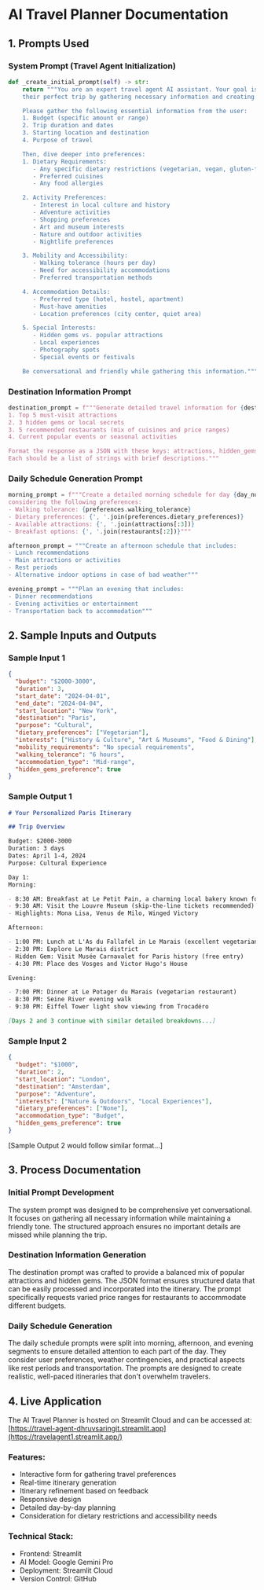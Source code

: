 # AI Travel Planner Documentation

## 1. Prompts Used

### System Prompt (Travel Agent Initialization)

```python
def _create_initial_prompt(self) -> str:
    return """You are an expert travel agent AI assistant. Your goal is to help users plan
    their perfect trip by gathering necessary information and creating personalized itineraries.

    Please gather the following essential information from the user:
    1. Budget (specific amount or range)
    2. Trip duration and dates
    3. Starting location and destination
    4. Purpose of travel

    Then, dive deeper into preferences:
    1. Dietary Requirements:
       - Any specific dietary restrictions (vegetarian, vegan, gluten-free, etc.)
       - Preferred cuisines
       - Any food allergies

    2. Activity Preferences:
       - Interest in local culture and history
       - Adventure activities
       - Shopping preferences
       - Art and museum interests
       - Nature and outdoor activities
       - Nightlife preferences

    3. Mobility and Accessibility:
       - Walking tolerance (hours per day)
       - Need for accessibility accommodations
       - Preferred transportation methods

    4. Accommodation Details:
       - Preferred type (hotel, hostel, apartment)
       - Must-have amenities
       - Location preferences (city center, quiet area)

    5. Special Interests:
       - Hidden gems vs. popular attractions
       - Local experiences
       - Photography spots
       - Special events or festivals

    Be conversational and friendly while gathering this information."""
```

### Destination Information Prompt

```python
destination_prompt = f"""Generate detailed travel information for {destination} including:
1. Top 5 must-visit attractions
2. 3 hidden gems or local secrets
3. 5 recommended restaurants (mix of cuisines and price ranges)
4. Current popular events or seasonal activities

Format the response as a JSON with these keys: attractions, hidden_gems, restaurants, events.
Each should be a list of strings with brief descriptions."""
```

### Daily Schedule Generation Prompt

```python
morning_prompt = f"""Create a detailed morning schedule for day {day_num} in {destination},
considering the following preferences:
- Walking tolerance: {preferences.walking_tolerance}
- Dietary preferences: {', '.join(preferences.dietary_preferences)}
- Available attractions: {', '.join(attractions[:3])}
- Breakfast options: {', '.join(restaurants[:2])}"""

afternoon_prompt = """Create an afternoon schedule that includes:
- Lunch recommendations
- Main attractions or activities
- Rest periods
- Alternative indoor options in case of bad weather"""

evening_prompt = """Plan an evening that includes:
- Dinner recommendations
- Evening activities or entertainment
- Transportation back to accommodation"""
```

## 2. Sample Inputs and Outputs

### Sample Input 1

```json
{
  "budget": "$2000-3000",
  "duration": 3,
  "start_date": "2024-04-01",
  "end_date": "2024-04-04",
  "start_location": "New York",
  "destination": "Paris",
  "purpose": "Cultural",
  "dietary_preferences": ["Vegetarian"],
  "interests": ["History & Culture", "Art & Museums", "Food & Dining"],
  "mobility_requirements": "No special requirements",
  "walking_tolerance": "6 hours",
  "accommodation_type": "Mid-range",
  "hidden_gems_preference": true
}
```

### Sample Output 1

```markdown
# Your Personalized Paris Itinerary

## Trip Overview

Budget: $2000-3000
Duration: 3 days
Dates: April 1-4, 2024
Purpose: Cultural Experience

Day 1:
Morning:

- 8:30 AM: Breakfast at Le Petit Pain, a charming local bakery known for fresh croissants and vegetarian options
- 9:30 AM: Visit the Louvre Museum (skip-the-line tickets recommended)
- Highlights: Mona Lisa, Venus de Milo, Winged Victory

Afternoon:

- 1:00 PM: Lunch at L'As du Fallafel in Le Marais (excellent vegetarian options)
- 2:30 PM: Explore Le Marais district
- Hidden Gem: Visit Musée Carnavalet for Paris history (free entry)
- 4:30 PM: Place des Vosges and Victor Hugo's House

Evening:

- 7:00 PM: Dinner at Le Potager du Marais (vegetarian restaurant)
- 8:30 PM: Seine River evening walk
- 9:30 PM: Eiffel Tower light show viewing from Trocadéro

[Days 2 and 3 continue with similar detailed breakdowns...]
```

### Sample Input 2

```json
{
  "budget": "$1000",
  "duration": 2,
  "start_location": "London",
  "destination": "Amsterdam",
  "purpose": "Adventure",
  "interests": ["Nature & Outdoors", "Local Experiences"],
  "dietary_preferences": ["None"],
  "accommodation_type": "Budget",
  "hidden_gems_preference": true
}
```

[Sample Output 2 would follow similar format...]

## 3. Process Documentation

### Initial Prompt Development

The system prompt was designed to be comprehensive yet conversational. It focuses on gathering all necessary information while maintaining a friendly tone. The structured approach ensures no important details are missed while planning the trip.

### Destination Information Generation

The destination prompt was crafted to provide a balanced mix of popular attractions and hidden gems. The JSON format ensures structured data that can be easily processed and incorporated into the itinerary. The prompt specifically requests varied price ranges for restaurants to accommodate different budgets.

### Daily Schedule Generation

The daily schedule prompts were split into morning, afternoon, and evening segments to ensure detailed attention to each part of the day. They consider user preferences, weather contingencies, and practical aspects like rest periods and transportation. The prompts are designed to create realistic, well-paced itineraries that don't overwhelm travelers.

## 4. Live Application

The AI Travel Planner is hosted on Streamlit Cloud and can be accessed at:
[https://travel-agent-dhruvsaringit.streamlit.app](https://travelagent1.streamlit.app/)

### Features:

- Interactive form for gathering travel preferences
- Real-time itinerary generation
- Itinerary refinement based on feedback
- Responsive design
- Detailed day-by-day planning
- Consideration for dietary restrictions and accessibility needs

### Technical Stack:

- Frontend: Streamlit
- AI Model: Google Gemini Pro
- Deployment: Streamlit Cloud
- Version Control: GitHub
